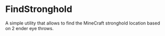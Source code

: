 # FindStronghold

A simple utility that allows to find the MineCraft stronghold location based on 2 ender eye throws.

